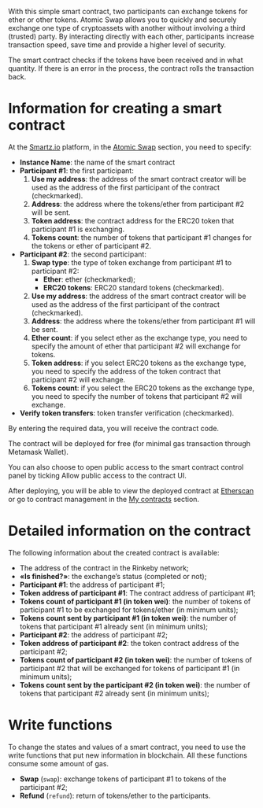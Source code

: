 <!-- TITLE: Atomic Swap -->
<!-- SUBTITLE: How to Deploy an Atomic Swap -->

With this simple smart contract, two participants can exchange tokens for ether or other tokens. Atomic Swap allows you to quickly and securely exchange one type of cryptoassets with another without involving a third (trusted) party. By interacting directly with each other, participants increase transaction speed, save time and provide a higher level of security.

The smart contract checks if the tokens have been received and in what quantity. If there is an error in the process, the contract rolls the transaction back. 

# Information for creating a smart contract

At the [Smartz.io](https://platform.smartz.io/) platform, in the [Atomic Swap](https://platform.smartz.io/deploy/5ac50d4e34d83a000d115517) section, you need to specify:

* **Instance Name**: the name of the smart contract
* **Participant #1**: the first participant:
    1. **Use my address**: the address of the smart contract creator will be used as the address of the first participant of the contract (checkmarked).
    2. **Address**: the address where the tokens/ether from participant #2 will be sent.
    3. **Token address**: the contract address for the ERC20 token that participant #1 is exchanging.
    4. **Tokens count**: the number of tokens that participant #1 changes for the tokens or ether of participant #2.
* **Participant #2**: the second participant:
    1. **Swap type**: the type of token exchange from participant #1 to participant #2:
        - **Ether**: ether (checkmarked);
        - **ERC20 tokens**: ERC20 standard tokens (checkmarked).
    2. **Use my address**: the address of the smart contract creator will be used as the address of the first participant of the contract (checkmarked). 
    3. **Address**: the address where the tokens/ether from participant #1 will be sent.
    4. **Ether count**: if you select ether as the exchange type, you need to specify the amount of ether that participant #2 will exchange for tokens.
    5. **Token address**: if you select ERC20 tokens as the exchange type, you need to specify the address of the token contract that participant #2 will exchange.
    6. **Tokens count**: if you select the ERC20 tokens as the exchange type, you need to specify the number of tokens that participant #2 will exchange.
* **Verify token transfers**: token transfer verification (checkmarked).

By entering the required data, you will receive the contract code.  

The contract will be deployed for free (for minimal gas transaction through Metamask Wallet).

You can also choose to open public access to the smart contract control panel by ticking Allow public access to the contract UI.

After deploying, you will be able to view the deployed contract at [Etherscan](https://etherscan.io/) or go to contract management in the [My contracts](https://platform.smartz.io/dashboard) section.

# Detailed information on the contract 

The following information about the created contract is available:

* The address of the contract in the Rinkeby network;
* **«Is finished?»**: the exchange’s status (completed or not);
* **Participant #1**: the address of participant #1;
* **Token address of participant #1**: The contract address of participant #1;
* **Tokens count of participant #1 (in token wei)**: the number of tokens of participant #1 to be exchanged for tokens/ether (in minimum units);
* **Tokens count sent by participant #1 (in token wei)**: the number of tokens that participant #1 already sent (in minimum units);
* **Participant #2**: the address of participant #2;
* **Token address of participant #2**: the token contract address of the participant #2;
* **Tokens count of participant #2 (in token wei)**: the number of tokens of participant #2 that will be exchanged for tokens of participant #1 (in minimum units);
* **Tokens count sent by the participant #2 (in token wei)**: the number of tokens that participant #2 already sent (in minimum units);

# Write functions

To change the states and values of a smart contract, you need to use the write functions that put new information in blockchain. All these functions consume some amount of gas. 

* **Swap** (`swap`): exchange tokens of participant #1 to tokens of the participant #2;
* **Refund** (`refund`): return of tokens/ether to the participants. 